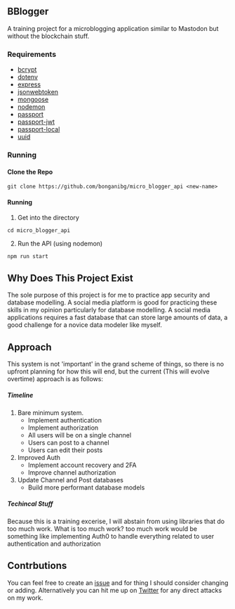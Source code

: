 ## BBlogger

A training project for a microblogging application similar to Mastodon but without the blockchain stuff.

### Requirements
- [bcrypt](https://www.npmjs.com/package/bcrypt)
- [dotenv](https://www.npmjs.com/package/dotenv)
- [express](https://www.npmjs.com/package/express)
- [jsonwebtoken](https://www.npmjs.com/package/jsonwebtoken)
- [mongoose](https://www.npmjs.com/package/mongoose)
- [nodemon](https://www.npmjs.com/package/nodemon)
- [passport](https://www.npmjs.com/package/passport)
- [passport-jwt](https://www.npmjs.com/package/passport-jwt)
- [passport-local](https://www.npmjs.com/package/passport-local)
- [uuid](https://www.npmjs.com/package/uuid)

### Running

#### Clone the Repo
``` shell
git clone https://github.com/bonganibg/micro_blogger_api <new-name>
```

#### Running 
1. Get into the directory
``` shell
cd micro_blogger_api
```

2. Run the API (using nodemon)
``` shell
npm run start
```


## Why Does This Project Exist
The sole purpose of this project is for me to practice app security and database modelling. A social media platform is good for practicing these skills in my opinion particularly for database modelling. A social media applications requires a fast database that can store large amounts of data, a good challenge for a novice data modeler like myself.

## Approach
This system is not 'important' in the grand scheme of things, so there is no upfront planning for how this will end, but the current (This will evolve overtime) approach is as follows:

##### Timeline
1. Bare minimum system.
	- Implement authentication
	- Implement authorization 
	- All users will be on a single channel
	- Users can post to a channel
	- Users can edit their posts
2. Improved Auth
	- Implement account recovery and 2FA
	- Improve channel authorization 
3. Update Channel and Post databases
	- Build more performant database models

##### Techincal Stuff
Because this is a training excerise, I will abstain from using libraries that do too much work. What is too much work? too much work would be something like implementing Auth0 to handle everything related to user authentication and authorization

## Contrbutions 
You can feel free to create an [issue](https://github.com/bonganibg/micro_blogger_api/issues) and for thing I should consider changing or adding. Alternatively you can hit me up on [Twitter](https://www.twitter.com/bonganibg) for any direct attacks on my work.
